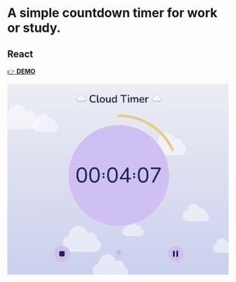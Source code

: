 # A simple countdown timer for work or study.

## React

[👉 **DEMO**](https://kvvprof.github.io/cloud-timer)

![DEMO](https://github.com/kvvprof/cloud-timer/blob/master/demo.png?raw=true)

